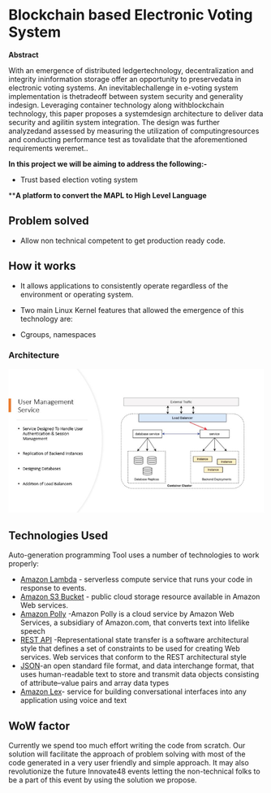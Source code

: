 # Blockchain based Electronic Voting System


**Abstract**

With an emergence of distributed ledgertechnology, decentralization and integrity ininformation storage offer an opportunity to preservedata in electronic voting systems. An inevitablechallenge in e-voting system implementation is thetradeoff between system security and generality indesign. Leveraging container technology along withblockchain technology, this paper proposes a systemdesign architecture to deliver data security and agilitin system integration. The design was further analyzedand assessed by measuring the utilization of computingresources and conducting performance test as tovalidate that the aforementioned requirements weremet..

**In this project we will be aiming to address the following:-**

 - Trust based election voting system


****A platform to convert the MAPL to High Level Language** 

## Problem solved

 - Allow non technical competent to get production ready code.

  

## How it works

* It allows applications to consistently operate regardless of the environment or operating system.

* Two main Linux Kernel features that allowed the emergence of this technology are:
* Cgroups, namespaces



### Architecture

![Architecture](resources/UserMangementService.jpg)

## Technologies Used

Auto-generation programming Tool uses a number of technologies to work properly:

* [Amazon Lambda](https://aws.amazon.com/lambda/) - serverless compute service that runs your code in response to events.
* [Amazon S3 Bucket](https://aws.amazon.com/s3/) - public cloud storage resource available in Amazon Web services.
* [Amazon Polly](https://aws.amazon.com/polly/) -Amazon Polly is a cloud service by Amazon Web Services, a subsidiary of Amazon.com, that converts text into lifelike speech
* [REST API](https://restfulapi.net/) -Representational state transfer is a software architectural style that defines a set of constraints to be used for creating Web services. Web services that conform to the REST architectural style
* [JSON](https://en.wikipedia.org/wiki/JSON)-an open standard file format, and data interchange format, that uses human-readable text to store and transmit data objects consisting of attribute–value pairs and array data types
* [Amazon Lex](https://aws.amazon.com/lex/)- service for building conversational interfaces into any application using voice and text

## WoW factor

Currently we spend too much effort writing the code from scratch. Our solution will facilitate the approach of problem solving with most of the code generated in a very user friendly and simple approach. It may also revolutionize the future Innovate48 events letting the non-technical folks to be a part of this event by using the solution we propose.